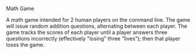 Math Game

A math game intended for 2 human players on the command line. The game will issue random addition questions,
alternating between each player. The game tracks the scores of each player until a player answers three
questions incorrectly (effectively "losing" three "lives"); then that player loses the game.
